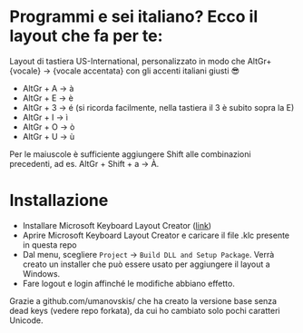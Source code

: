 # Programmi e sei italiano? Ecco il layout che fa per te:

Layout di tastiera US-International, personalizzato in modo che AltGr+\{vocale\} -> \{vocale accentata\} con gli accenti italiani giusti 😎
- AltGr + A -> à
- AltGr + E -> è
- AltGr + 3 -> é (si ricorda facilmente, nella tastiera il 3 è subito sopra la E)
- AltGr + I -> ì
- AltGr + O -> ò
- AltGr + U -> ù

Per le maiuscole è sufficiente aggiungere Shift alle combinazioni precedenti, ad es. AltGr + Shift + a -> À.

# Installazione
- Installare Microsoft Keyboard Layout Creator ([link](https://www.microsoft.com/en-us/download/details.aspx?id=102134))
- Aprire Microsoft Keyboard Layout Creator e caricare il file .klc presente in questa repo
- Dal menu, scegliere `Project` -> `Build DLL and Setup Package`. Verrà creato un installer che può essere usato per aggiungere il layout a Windows.
- Fare logout e login affinché le modifiche abbiano effetto.

Grazie a github.com/umanovskis/ che ha creato la versione base senza dead keys (vedere repo forkata), da cui ho cambiato solo pochi caratteri Unicode.

